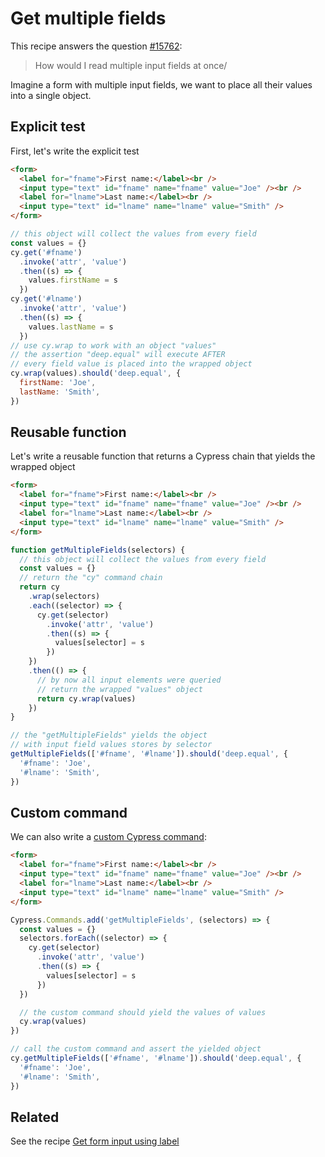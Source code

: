 # Get multiple fields

This recipe answers the question [#15762](https://github.com/cypress-io/cypress/discussions/15762):

> How would I read multiple input fields at once/

Imagine a form with multiple input fields, we want to place all their values into a single object.

## Explicit test

First, let's write the explicit test

<!-- fiddle Multiple fields / explicit test -->

```html
<form>
  <label for="fname">First name:</label><br />
  <input type="text" id="fname" name="fname" value="Joe" /><br />
  <label for="lname">Last name:</label><br />
  <input type="text" id="lname" name="lname" value="Smith" />
</form>
```

```js
// this object will collect the values from every field
const values = {}
cy.get('#fname')
  .invoke('attr', 'value')
  .then((s) => {
    values.firstName = s
  })
cy.get('#lname')
  .invoke('attr', 'value')
  .then((s) => {
    values.lastName = s
  })
// use cy.wrap to work with an object "values"
// the assertion "deep.equal" will execute AFTER
// every field value is placed into the wrapped object
cy.wrap(values).should('deep.equal', {
  firstName: 'Joe',
  lastName: 'Smith',
})
```

<!-- fiddle-end -->

## Reusable function

Let's write a reusable function that returns a Cypress chain that yields the wrapped object

<!-- fiddle Multiple fields / reusable function -->

```html
<form>
  <label for="fname">First name:</label><br />
  <input type="text" id="fname" name="fname" value="Joe" /><br />
  <label for="lname">Last name:</label><br />
  <input type="text" id="lname" name="lname" value="Smith" />
</form>
```

```js
function getMultipleFields(selectors) {
  // this object will collect the values from every field
  const values = {}
  // return the "cy" command chain
  return cy
    .wrap(selectors)
    .each((selector) => {
      cy.get(selector)
        .invoke('attr', 'value')
        .then((s) => {
          values[selector] = s
        })
    })
    .then(() => {
      // by now all input elements were queried
      // return the wrapped "values" object
      return cy.wrap(values)
    })
}

// the "getMultipleFields" yields the object
// with input field values stores by selector
getMultipleFields(['#fname', '#lname']).should('deep.equal', {
  '#fname': 'Joe',
  '#lname': 'Smith',
})
```

<!-- fiddle-end -->

## Custom command

We can also write a [custom Cypress command](https://glebbahmutov.com/blog/writing-custom-cypress-command/):

<!-- fiddle Multiple fields / custom command -->

```html
<form>
  <label for="fname">First name:</label><br />
  <input type="text" id="fname" name="fname" value="Joe" /><br />
  <label for="lname">Last name:</label><br />
  <input type="text" id="lname" name="lname" value="Smith" />
</form>
```

```js
Cypress.Commands.add('getMultipleFields', (selectors) => {
  const values = {}
  selectors.forEach((selector) => {
    cy.get(selector)
      .invoke('attr', 'value')
      .then((s) => {
        values[selector] = s
      })
  })

  // the custom command should yield the values of values
  cy.wrap(values)
})

// call the custom command and assert the yielded object
cy.getMultipleFields(['#fname', '#lname']).should('deep.equal', {
  '#fname': 'Joe',
  '#lname': 'Smith',
})
```

<!-- fiddle-end -->

## Related

See the recipe [Get form input using label](./form-input-by-label.md)

